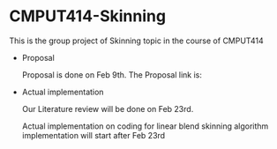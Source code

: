 # CMPUT414-Skinning

This is the group project of Skinning topic in the course of CMPUT414

* Proposal 
  
  Proposal is done on Feb 9th. The Proposal link is:
  
* Actual implementation 

  Our Literature review will be done on Feb 23rd.
  
  Actual implementation on coding for linear blend skinning algorithm implementation will start after Feb 23rd
